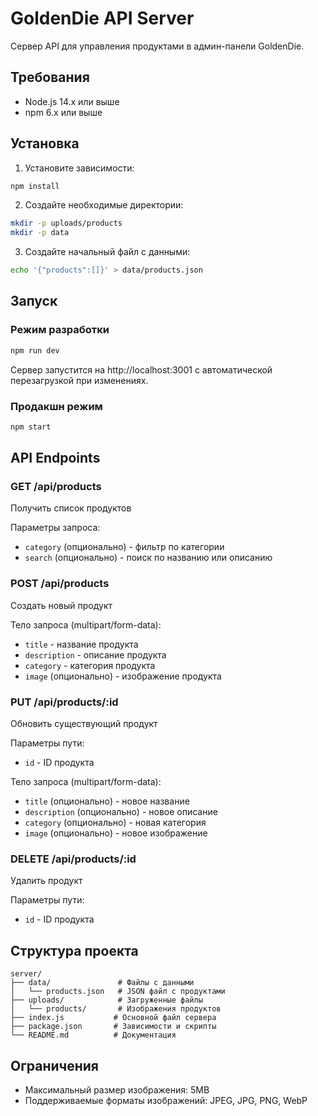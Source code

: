 # GoldenDie API Server

Сервер API для управления продуктами в админ-панели GoldenDie.

## Требования

- Node.js 14.x или выше
- npm 6.x или выше

## Установка

1. Установите зависимости:
```bash
npm install
```

2. Создайте необходимые директории:
```bash
mkdir -p uploads/products
mkdir -p data
```

3. Создайте начальный файл с данными:
```bash
echo '{"products":[]}' > data/products.json
```

## Запуск

### Режим разработки

```bash
npm run dev
```

Сервер запустится на http://localhost:3001 с автоматической перезагрузкой при изменениях.

### Продакшн режим

```bash
npm start
```

## API Endpoints

### GET /api/products
Получить список продуктов

Параметры запроса:
- `category` (опционально) - фильтр по категории
- `search` (опционально) - поиск по названию или описанию

### POST /api/products
Создать новый продукт

Тело запроса (multipart/form-data):
- `title` - название продукта
- `description` - описание продукта
- `category` - категория продукта
- `image` (опционально) - изображение продукта

### PUT /api/products/:id
Обновить существующий продукт

Параметры пути:
- `id` - ID продукта

Тело запроса (multipart/form-data):
- `title` (опционально) - новое название
- `description` (опционально) - новое описание
- `category` (опционально) - новая категория
- `image` (опционально) - новое изображение

### DELETE /api/products/:id
Удалить продукт

Параметры пути:
- `id` - ID продукта

## Структура проекта

```
server/
├── data/               # Файлы с данными
│   └── products.json   # JSON файл с продуктами
├── uploads/            # Загруженные файлы
│   └── products/       # Изображения продуктов
├── index.js           # Основной файл сервера
├── package.json       # Зависимости и скрипты
└── README.md          # Документация
```

## Ограничения

- Максимальный размер изображения: 5MB
- Поддерживаемые форматы изображений: JPEG, JPG, PNG, WebP 